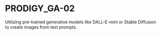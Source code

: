 # PRODIGY_GA-02
Utilizing pre-trained generative models like DALL-E-mini or Stable Diffusion to create images from text prompts.
